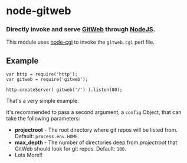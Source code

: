node-gitweb
===========
### Directly invoke and serve [GitWeb][] through [NodeJS][Node].


This module uses [node-cgi][] to invoke the `gitweb.cgi` perl file.


Example
-------

    var http = require('http');
    var gitweb = require('gitweb');

    http.createServer( gitweb('/') ).listen(80);

That's a very simple example.

It's recommended to pass a second argument, a `config` Object, that
can take the following parameters:

  * __projectroot__ - The root directory where git repos will be listed from. Default: `process.env.HOME`.
  * __max_depth__ - The number of directories deep from _projectroot_ that GitWeb should look for git repos. Default: `100`.
  * Lots More!!


[Node]: http://nodejs.org
[node-cgi]: https://github.com/TooTallNate/node-cgi
[GitWeb]: https://git.wiki.kernel.org/index.php/Gitweb
